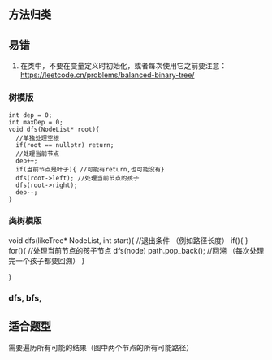 ## 方法归类
## 易错
1. 在类中，不要在变量定义时初始化，或者每次使用它之前要注意：https://leetcode.cn/problems/balanced-binary-tree/


### 树模版
```
int dep = 0;
int maxDep = 0;
void dfs(NodeList* root){
  //单独处理空根
  if(root == nullptr) return;
  //处理当前节点
  dep++;
  if(当前节点是叶子){ //可能有return,也可能没有}
  dfs(root->left); //处理当前节点的孩子
  dfs(root->right);
  dep--;
}
```
### 类树模版
void dfs(likeTree* NodeList, int start){
  //退出条件 （例如路径长度）
  if(){ }
  for(){ //处理当前节点的孩子节点
    dfs(node)
    path.pop_back(); //回溯  （每次处理完一个孩子都要回溯）
  }

}

### dfs, bfs, 


## 适合题型
需要遍历所有可能的结果（图中两个节点的所有可能路径）
